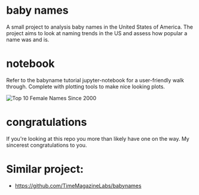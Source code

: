 # baby names
  
A small project to analysis baby names in the United States of America. The project aims to look at naming trends in the US and assess how popular a name was and is.

# notebook

Refer to the babyname tutorial jupyter-notebook for a user-friendly walk through. Complete with plotting tools to make nice looking plots.

![Top 10 Female Names Since 2000](https://github.com/JohnMcCann/baby_names/wiki/images/Female_top10_2000.png)

# congratulations

If you're looking at this repo you more than likely have one on the way. My sincerest congratulations to you.

# Similar project:
- https://github.com/TimeMagazineLabs/babynames
